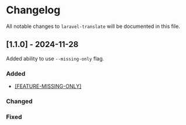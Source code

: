 # Changelog

All notable changes to `laravel-translate` will be documented in this file.

## [1.1.0] - 2024-11-28

Added ability to use `--missing-only` flag.

### Added
- [[FEATURE-MISSING-ONLY]](https://github.com/rpwebdevelopment/laravel-translate/tree/feature-missing-only)

### Changed

### Fixed
